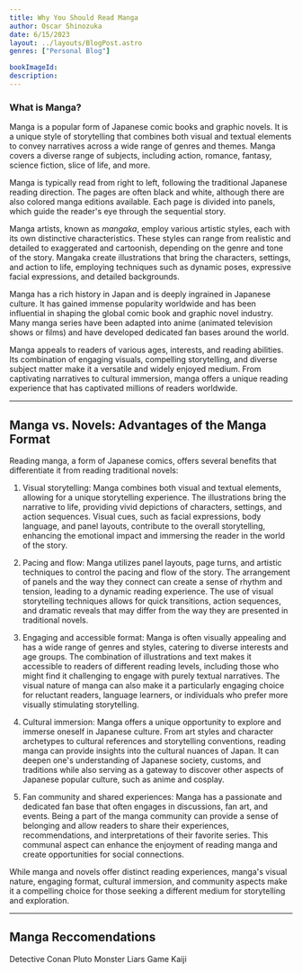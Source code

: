 ```yaml
---
title: Why You Should Read Manga
author: Oscar Shinozuka
date: 6/15/2023
layout: ../layouts/BlogPost.astro
genres: ["Personal Blog"]

bookImageId: 
description: 
---
```


### What is Manga?

Manga is a popular form of Japanese comic books and graphic novels. It is a unique style of storytelling that combines both visual and textual elements to convey narratives across a wide range of genres and themes. Manga covers a diverse range of subjects, including action, romance, fantasy, science fiction, slice of life, and more.

Manga is typically read from right to left, following the traditional Japanese reading direction. The pages are often black and white, although there are also colored manga editions available. Each page is divided into panels, which guide the reader's eye through the sequential story.

Manga artists, known as <i>mangaka</i>, employ various artistic styles, each with its own distinctive characteristics. These styles can range from realistic and detailed to exaggerated and cartoonish, depending on the genre and tone of the story. Mangaka create illustrations that bring the characters, settings, and action to life, employing techniques such as dynamic poses, expressive facial expressions, and detailed backgrounds.

Manga has a rich history in Japan and is deeply ingrained in Japanese culture. It has gained immense popularity worldwide and has been influential in shaping the global comic book and graphic novel industry. Many manga series have been adapted into anime (animated television shows or films) and have developed dedicated fan bases around the world.

Manga appeals to readers of various ages, interests, and reading abilities. Its combination of engaging visuals, compelling storytelling, and diverse subject matter make it a versatile and widely enjoyed medium. From captivating narratives to cultural immersion, manga offers a unique reading experience that has captivated millions of readers worldwide.

---

## Manga vs. Novels: Advantages of the Manga Format

Reading manga, a form of Japanese comics, offers several benefits that differentiate it from reading traditional novels:

1. Visual storytelling: Manga combines both visual and textual elements, allowing for a unique storytelling experience. The illustrations bring the narrative to life, providing vivid depictions of characters, settings, and action sequences. Visual cues, such as facial expressions, body language, and panel layouts, contribute to the overall storytelling, enhancing the emotional impact and immersing the reader in the world of the story.

2. Pacing and flow: Manga utilizes panel layouts, page turns, and artistic techniques to control the pacing and flow of the story. The arrangement of panels and the way they connect can create a sense of rhythm and tension, leading to a dynamic reading experience. The use of visual storytelling techniques allows for quick transitions, action sequences, and dramatic reveals that may differ from the way they are presented in traditional novels.

3. Engaging and accessible format: Manga is often visually appealing and has a wide range of genres and styles, catering to diverse interests and age groups. The combination of illustrations and text makes it accessible to readers of different reading levels, including those who might find it challenging to engage with purely textual narratives. The visual nature of manga can also make it a particularly engaging choice for reluctant readers, language learners, or individuals who prefer more visually stimulating storytelling.

4. Cultural immersion: Manga offers a unique opportunity to explore and immerse oneself in Japanese culture. From art styles and character archetypes to cultural references and storytelling conventions, reading manga can provide insights into the cultural nuances of Japan. It can deepen one's understanding of Japanese society, customs, and traditions while also serving as a gateway to discover other aspects of Japanese popular culture, such as anime and cosplay.

5. Fan community and shared experiences: Manga has a passionate and dedicated fan base that often engages in discussions, fan art, and events. Being a part of the manga community can provide a sense of belonging and allow readers to share their experiences, recommendations, and interpretations of their favorite series. This communal aspect can enhance the enjoyment of reading manga and create opportunities for social connections.

While manga and novels offer distinct reading experiences, manga's visual nature, engaging format, cultural immersion, and community aspects make it a compelling choice for those seeking a different medium for storytelling and exploration.

---

## Manga Reccomendations

Detective Conan
Pluto
Monster
Liars Game
Kaiji
